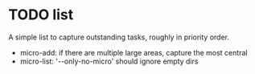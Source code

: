 TODO list
=========

A simple list to capture outstanding tasks, roughly in priority order.

* micro-add: if there are multiple large areas, capture the most central
* micro-list: '--only-no-micro' should ignore empty dirs

